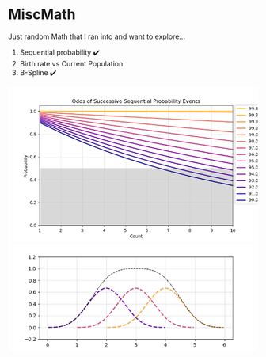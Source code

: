# MiscMath

Just random Math that I ran into and want to explore... <br>

1.  Sequential probability :heavy_check_mark:  <br>
2.  Birth rate vs Current Population <br>
3.  B-Spline :heavy_check_mark:  <br>

![prob](./seqProb/SqPr1.png)
![spline](./Bspline/B4.png)

